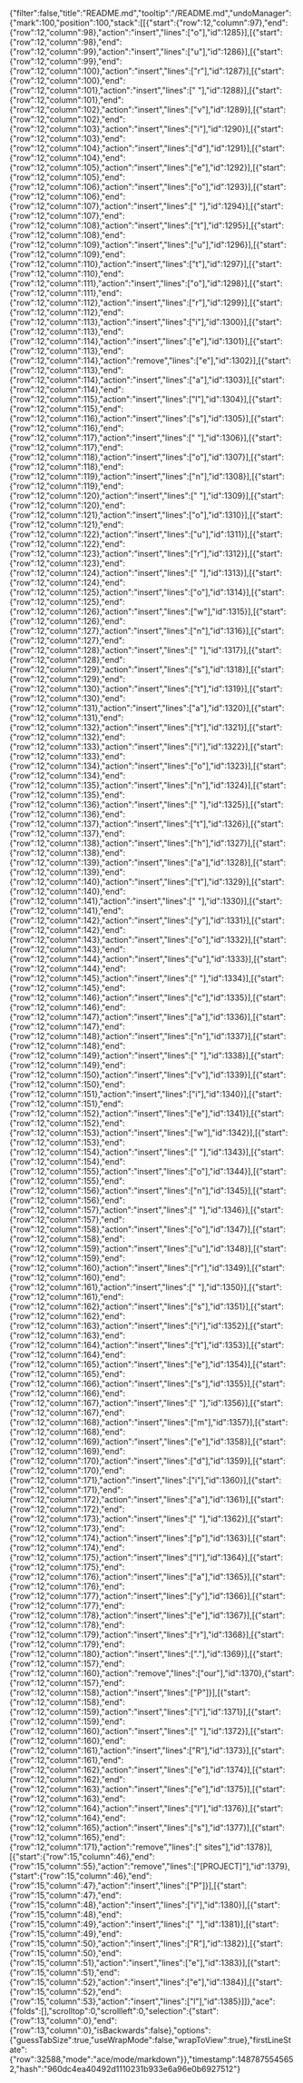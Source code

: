 {"filter":false,"title":"README.md","tooltip":"/README.md","undoManager":{"mark":100,"position":100,"stack":[[{"start":{"row":12,"column":97},"end":{"row":12,"column":98},"action":"insert","lines":["o"],"id":1285}],[{"start":{"row":12,"column":98},"end":{"row":12,"column":99},"action":"insert","lines":["u"],"id":1286}],[{"start":{"row":12,"column":99},"end":{"row":12,"column":100},"action":"insert","lines":["r"],"id":1287}],[{"start":{"row":12,"column":100},"end":{"row":12,"column":101},"action":"insert","lines":[" "],"id":1288}],[{"start":{"row":12,"column":101},"end":{"row":12,"column":102},"action":"insert","lines":["v"],"id":1289}],[{"start":{"row":12,"column":102},"end":{"row":12,"column":103},"action":"insert","lines":["i"],"id":1290}],[{"start":{"row":12,"column":103},"end":{"row":12,"column":104},"action":"insert","lines":["d"],"id":1291}],[{"start":{"row":12,"column":104},"end":{"row":12,"column":105},"action":"insert","lines":["e"],"id":1292}],[{"start":{"row":12,"column":105},"end":{"row":12,"column":106},"action":"insert","lines":["o"],"id":1293}],[{"start":{"row":12,"column":106},"end":{"row":12,"column":107},"action":"insert","lines":[" "],"id":1294}],[{"start":{"row":12,"column":107},"end":{"row":12,"column":108},"action":"insert","lines":["t"],"id":1295}],[{"start":{"row":12,"column":108},"end":{"row":12,"column":109},"action":"insert","lines":["u"],"id":1296}],[{"start":{"row":12,"column":109},"end":{"row":12,"column":110},"action":"insert","lines":["t"],"id":1297}],[{"start":{"row":12,"column":110},"end":{"row":12,"column":111},"action":"insert","lines":["o"],"id":1298}],[{"start":{"row":12,"column":111},"end":{"row":12,"column":112},"action":"insert","lines":["r"],"id":1299}],[{"start":{"row":12,"column":112},"end":{"row":12,"column":113},"action":"insert","lines":["i"],"id":1300}],[{"start":{"row":12,"column":113},"end":{"row":12,"column":114},"action":"insert","lines":["e"],"id":1301}],[{"start":{"row":12,"column":113},"end":{"row":12,"column":114},"action":"remove","lines":["e"],"id":1302}],[{"start":{"row":12,"column":113},"end":{"row":12,"column":114},"action":"insert","lines":["a"],"id":1303}],[{"start":{"row":12,"column":114},"end":{"row":12,"column":115},"action":"insert","lines":["l"],"id":1304}],[{"start":{"row":12,"column":115},"end":{"row":12,"column":116},"action":"insert","lines":["s"],"id":1305}],[{"start":{"row":12,"column":116},"end":{"row":12,"column":117},"action":"insert","lines":[" "],"id":1306}],[{"start":{"row":12,"column":117},"end":{"row":12,"column":118},"action":"insert","lines":["o"],"id":1307}],[{"start":{"row":12,"column":118},"end":{"row":12,"column":119},"action":"insert","lines":["n"],"id":1308}],[{"start":{"row":12,"column":119},"end":{"row":12,"column":120},"action":"insert","lines":[" "],"id":1309}],[{"start":{"row":12,"column":120},"end":{"row":12,"column":121},"action":"insert","lines":["o"],"id":1310}],[{"start":{"row":12,"column":121},"end":{"row":12,"column":122},"action":"insert","lines":["u"],"id":1311}],[{"start":{"row":12,"column":122},"end":{"row":12,"column":123},"action":"insert","lines":["r"],"id":1312}],[{"start":{"row":12,"column":123},"end":{"row":12,"column":124},"action":"insert","lines":[" "],"id":1313}],[{"start":{"row":12,"column":124},"end":{"row":12,"column":125},"action":"insert","lines":["o"],"id":1314}],[{"start":{"row":12,"column":125},"end":{"row":12,"column":126},"action":"insert","lines":["w"],"id":1315}],[{"start":{"row":12,"column":126},"end":{"row":12,"column":127},"action":"insert","lines":["n"],"id":1316}],[{"start":{"row":12,"column":127},"end":{"row":12,"column":128},"action":"insert","lines":[" "],"id":1317}],[{"start":{"row":12,"column":128},"end":{"row":12,"column":129},"action":"insert","lines":["s"],"id":1318}],[{"start":{"row":12,"column":129},"end":{"row":12,"column":130},"action":"insert","lines":["t"],"id":1319}],[{"start":{"row":12,"column":130},"end":{"row":12,"column":131},"action":"insert","lines":["a"],"id":1320}],[{"start":{"row":12,"column":131},"end":{"row":12,"column":132},"action":"insert","lines":["t"],"id":1321}],[{"start":{"row":12,"column":132},"end":{"row":12,"column":133},"action":"insert","lines":["i"],"id":1322}],[{"start":{"row":12,"column":133},"end":{"row":12,"column":134},"action":"insert","lines":["o"],"id":1323}],[{"start":{"row":12,"column":134},"end":{"row":12,"column":135},"action":"insert","lines":["n"],"id":1324}],[{"start":{"row":12,"column":135},"end":{"row":12,"column":136},"action":"insert","lines":[" "],"id":1325}],[{"start":{"row":12,"column":136},"end":{"row":12,"column":137},"action":"insert","lines":["t"],"id":1326}],[{"start":{"row":12,"column":137},"end":{"row":12,"column":138},"action":"insert","lines":["h"],"id":1327}],[{"start":{"row":12,"column":138},"end":{"row":12,"column":139},"action":"insert","lines":["a"],"id":1328}],[{"start":{"row":12,"column":139},"end":{"row":12,"column":140},"action":"insert","lines":["t"],"id":1329}],[{"start":{"row":12,"column":140},"end":{"row":12,"column":141},"action":"insert","lines":[" "],"id":1330}],[{"start":{"row":12,"column":141},"end":{"row":12,"column":142},"action":"insert","lines":["y"],"id":1331}],[{"start":{"row":12,"column":142},"end":{"row":12,"column":143},"action":"insert","lines":["o"],"id":1332}],[{"start":{"row":12,"column":143},"end":{"row":12,"column":144},"action":"insert","lines":["u"],"id":1333}],[{"start":{"row":12,"column":144},"end":{"row":12,"column":145},"action":"insert","lines":[" "],"id":1334}],[{"start":{"row":12,"column":145},"end":{"row":12,"column":146},"action":"insert","lines":["c"],"id":1335}],[{"start":{"row":12,"column":146},"end":{"row":12,"column":147},"action":"insert","lines":["a"],"id":1336}],[{"start":{"row":12,"column":147},"end":{"row":12,"column":148},"action":"insert","lines":["n"],"id":1337}],[{"start":{"row":12,"column":148},"end":{"row":12,"column":149},"action":"insert","lines":[" "],"id":1338}],[{"start":{"row":12,"column":149},"end":{"row":12,"column":150},"action":"insert","lines":["v"],"id":1339}],[{"start":{"row":12,"column":150},"end":{"row":12,"column":151},"action":"insert","lines":["i"],"id":1340}],[{"start":{"row":12,"column":151},"end":{"row":12,"column":152},"action":"insert","lines":["e"],"id":1341}],[{"start":{"row":12,"column":152},"end":{"row":12,"column":153},"action":"insert","lines":["w"],"id":1342}],[{"start":{"row":12,"column":153},"end":{"row":12,"column":154},"action":"insert","lines":[" "],"id":1343}],[{"start":{"row":12,"column":154},"end":{"row":12,"column":155},"action":"insert","lines":["o"],"id":1344}],[{"start":{"row":12,"column":155},"end":{"row":12,"column":156},"action":"insert","lines":["n"],"id":1345}],[{"start":{"row":12,"column":156},"end":{"row":12,"column":157},"action":"insert","lines":[" "],"id":1346}],[{"start":{"row":12,"column":157},"end":{"row":12,"column":158},"action":"insert","lines":["o"],"id":1347}],[{"start":{"row":12,"column":158},"end":{"row":12,"column":159},"action":"insert","lines":["u"],"id":1348}],[{"start":{"row":12,"column":159},"end":{"row":12,"column":160},"action":"insert","lines":["r"],"id":1349}],[{"start":{"row":12,"column":160},"end":{"row":12,"column":161},"action":"insert","lines":[" "],"id":1350}],[{"start":{"row":12,"column":161},"end":{"row":12,"column":162},"action":"insert","lines":["s"],"id":1351}],[{"start":{"row":12,"column":162},"end":{"row":12,"column":163},"action":"insert","lines":["i"],"id":1352}],[{"start":{"row":12,"column":163},"end":{"row":12,"column":164},"action":"insert","lines":["t"],"id":1353}],[{"start":{"row":12,"column":164},"end":{"row":12,"column":165},"action":"insert","lines":["e"],"id":1354}],[{"start":{"row":12,"column":165},"end":{"row":12,"column":166},"action":"insert","lines":["s"],"id":1355}],[{"start":{"row":12,"column":166},"end":{"row":12,"column":167},"action":"insert","lines":[" "],"id":1356}],[{"start":{"row":12,"column":167},"end":{"row":12,"column":168},"action":"insert","lines":["m"],"id":1357}],[{"start":{"row":12,"column":168},"end":{"row":12,"column":169},"action":"insert","lines":["e"],"id":1358}],[{"start":{"row":12,"column":169},"end":{"row":12,"column":170},"action":"insert","lines":["d"],"id":1359}],[{"start":{"row":12,"column":170},"end":{"row":12,"column":171},"action":"insert","lines":["i"],"id":1360}],[{"start":{"row":12,"column":171},"end":{"row":12,"column":172},"action":"insert","lines":["a"],"id":1361}],[{"start":{"row":12,"column":172},"end":{"row":12,"column":173},"action":"insert","lines":[" "],"id":1362}],[{"start":{"row":12,"column":173},"end":{"row":12,"column":174},"action":"insert","lines":["p"],"id":1363}],[{"start":{"row":12,"column":174},"end":{"row":12,"column":175},"action":"insert","lines":["l"],"id":1364}],[{"start":{"row":12,"column":175},"end":{"row":12,"column":176},"action":"insert","lines":["a"],"id":1365}],[{"start":{"row":12,"column":176},"end":{"row":12,"column":177},"action":"insert","lines":["y"],"id":1366}],[{"start":{"row":12,"column":177},"end":{"row":12,"column":178},"action":"insert","lines":["e"],"id":1367}],[{"start":{"row":12,"column":178},"end":{"row":12,"column":179},"action":"insert","lines":["r"],"id":1368}],[{"start":{"row":12,"column":179},"end":{"row":12,"column":180},"action":"insert","lines":["."],"id":1369}],[{"start":{"row":12,"column":157},"end":{"row":12,"column":160},"action":"remove","lines":["our"],"id":1370},{"start":{"row":12,"column":157},"end":{"row":12,"column":158},"action":"insert","lines":["P"]}],[{"start":{"row":12,"column":158},"end":{"row":12,"column":159},"action":"insert","lines":["i"],"id":1371}],[{"start":{"row":12,"column":159},"end":{"row":12,"column":160},"action":"insert","lines":[" "],"id":1372}],[{"start":{"row":12,"column":160},"end":{"row":12,"column":161},"action":"insert","lines":["R"],"id":1373}],[{"start":{"row":12,"column":161},"end":{"row":12,"column":162},"action":"insert","lines":["e"],"id":1374}],[{"start":{"row":12,"column":162},"end":{"row":12,"column":163},"action":"insert","lines":["e"],"id":1375}],[{"start":{"row":12,"column":163},"end":{"row":12,"column":164},"action":"insert","lines":["l"],"id":1376}],[{"start":{"row":12,"column":164},"end":{"row":12,"column":165},"action":"insert","lines":["s"],"id":1377}],[{"start":{"row":12,"column":165},"end":{"row":12,"column":171},"action":"remove","lines":[" sites"],"id":1378}],[{"start":{"row":15,"column":46},"end":{"row":15,"column":55},"action":"remove","lines":["[PROJECT]"],"id":1379},{"start":{"row":15,"column":46},"end":{"row":15,"column":47},"action":"insert","lines":["P"]}],[{"start":{"row":15,"column":47},"end":{"row":15,"column":48},"action":"insert","lines":["i"],"id":1380}],[{"start":{"row":15,"column":48},"end":{"row":15,"column":49},"action":"insert","lines":[" "],"id":1381}],[{"start":{"row":15,"column":49},"end":{"row":15,"column":50},"action":"insert","lines":["R"],"id":1382}],[{"start":{"row":15,"column":50},"end":{"row":15,"column":51},"action":"insert","lines":["e"],"id":1383}],[{"start":{"row":15,"column":51},"end":{"row":15,"column":52},"action":"insert","lines":["e"],"id":1384}],[{"start":{"row":15,"column":52},"end":{"row":15,"column":53},"action":"insert","lines":["l"],"id":1385}]]},"ace":{"folds":[],"scrolltop":0,"scrollleft":0,"selection":{"start":{"row":13,"column":0},"end":{"row":13,"column":0},"isBackwards":false},"options":{"guessTabSize":true,"useWrapMode":false,"wrapToView":true},"firstLineState":{"row":32588,"mode":"ace/mode/markdown"}},"timestamp":1487875545652,"hash":"960dc4ea40492d1110231b933e6a96e0b6927512"}